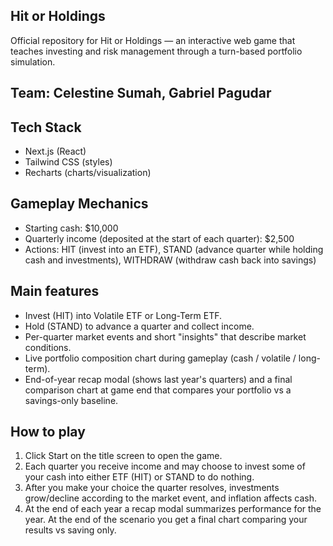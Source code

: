 ## Hit or Holdings
Official repository for Hit or Holdings — an interactive web game that teaches investing and risk management through a turn-based portfolio simulation.

## Team: Celestine Sumah, Gabriel Pagudar

## Tech Stack
- Next.js (React)
- Tailwind CSS (styles)
- Recharts (charts/visualization)


## Gameplay Mechanics
- Starting cash: $10,000
- Quarterly income (deposited at the start of each quarter): $2,500
- Actions: HIT (invest into an ETF), STAND (advance quarter while holding cash and investments), WITHDRAW (withdraw cash back into savings)


## Main features
- Invest (HIT) into Volatile ETF or Long-Term ETF.
- Hold (STAND) to advance a quarter and collect income.
- Per-quarter market events and short "insights" that describe market conditions.
- Live portfolio composition chart during gameplay (cash / volatile / long-term).
- End-of-year recap modal (shows last year's quarters) and a final comparison chart at game end that compares your portfolio vs a savings-only baseline.


## How to play 
1. Click Start on the title screen to open the game.
2. Each quarter you receive income and may choose to invest some of your cash into either ETF (HIT) or STAND to do nothing.
3. After you make your choice the quarter resolves, investments grow/decline according to the market event, and inflation affects cash.
4. At the end of each year a recap modal summarizes performance for the year. At the end of the scenario you get a final chart comparing your results vs saving only.
